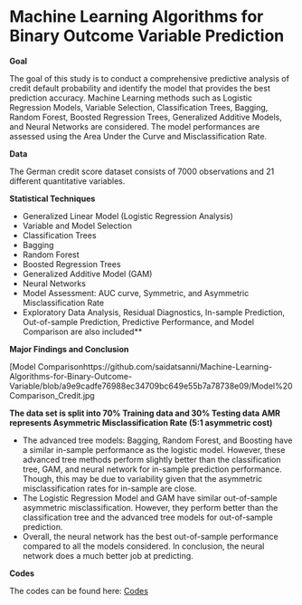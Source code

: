 # Machine Learning Algorithms for Binary Outcome Variable Prediction

**Goal**

The goal of this study is to conduct a comprehensive predictive analysis of credit default probability and identify the model that provides the best prediction accuracy. Machine Learning methods such as Logistic Regression Models, Variable Selection, Classification Trees, Bagging, Random Forest, Boosted Regression Trees, Generalized Additive Models, and Neural Networks are considered. The model performances are assessed using the Area Under the Curve and Misclassification Rate.


**Data**

The German credit score dataset consists of 7000 observations and 21 different quantitative variables. 

**Statistical Techniques**

* Generalized Linear Model (Logistic Regression Analysis)
* Variable and Model Selection 
* Classification Trees
* Bagging
* Random Forest
* Boosted Regression Trees
* Generalized Additive Model (GAM)
* Neural Networks
* Model Assessment: AUC curve, Symmetric, and Asymmetric Misclassification Rate
* Exploratory Data Analysis, Residual Diagnostics, In-sample Prediction, Out-of-sample Prediction, Predictive Performance, and Model Comparison are also included**


**Major Findings and Conclusion**

[Model Comparisonhttps://github.com/saidatsanni/Machine-Learning-Algorithms-for-Binary-Outcome-Variable/blob/a9e9cadfe76988ec34709bc649e55b7a78738e09/Model%20Comparison_Credit.jpg


**The data set is split into 70% Training data and 30% Testing data**
**AMR represents Asymmetric Misclassification Rate (5:1 asymmetric cost)**

* The advanced tree models: Bagging, Random Forest, and Boosting have a similar in-sample performance as the logistic model. However, these advanced tree methods perform slightly better than the classification tree, GAM, and neural network for in-sample prediction performance. Though, this may be due to variability given that the asymmetric misclassification rates for in-sample are close.
* The Logistic Regression Model and GAM have similar out-of-sample asymmetric misclassification. However, they perform better than the classification tree and the advanced tree models for out-of-sample prediction.
* Overall, the neural network has the best out-of-sample performance compared to all the models considered. In conclusion, the neural network does a much better job at predicting.


**Codes**

The codes can be found here: [Codes](https://github.com/saidatsanni/Machine-Learning-Models-on-Boston-Housing-Data/blob/0b304a99c9f387ad17593c0754721ffb939d45b0/Main/Machine%20Learning%20on%20Boston%20Housing%20Data.R)
